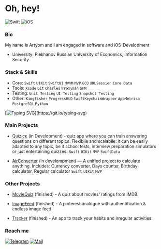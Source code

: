 
# Oh, hey! 

![Swift](https://img.shields.io/badge/swift-F54A2A?style=for-the-badge&logo=swift&logoColor=white) ![iOS](https://img.shields.io/badge/iOS-000000?style=for-the-badge&logo=ios&logoColor=white)

### Bio
My name is Artyom and I am engaged in software and iOS-Development
- University: Plekhanov Russian University of Economics, Information Security


### Stack & Skills
- Core: `Swift` `UIKit` `SwiftUI` `MVVM` `MVP` `GCD` `URLSession` `Core Data`
- Tools: `Xcode` `Git` `Charles` `Proxyman` `SPM`
- Testing: `Unit Testing` `UI Testing` `Snapshot Testing`
- Other: `Kingfisher` `ProgressHUD` `SwiftKeychainWrapper` `AppMetrica` `PostgreSQL` `Python`

[![Typing SVG](https://readme-typing-svg.demolab.com?font=Fira+Code&weight=500&pause=500&color=F75400&background=FF000000&width=435&lines=iOS-Development+in+progress...)](https://git.io/typing-svg)

### Main Projects
- [Quizice](https://github.com/IceRedline/Quizice) (in Development) - quiz app where you can train answering questions on different topics. Flexibile and scalabile: it can be easily adapted to any topic, be it school tests, interview preparation simulators or just entertaining quizzes. 
`Swift` `UIKit` `MVP` `SwiftData` 

- [AirConverter](https://github.com/IceRedline/AirConverter) (in develompment) — A unified project to calculate anything. Includes: Currency converter, Days counter, Birthday calculator, Regular calculator
`Swift` `UIKit` `MVP`

### Other Projects
- [MovieQuiz](https://github.com/IceRedline/MovieQuiz-iOS) (finished) - A quiz about movies' ratings from IMDB.

- [ImageFeed](https://github.com/IceRedline/ImageFeed) (finished) - A pinterest analogue with authentification & endless image feed.

- [Tracker](https://github.com/IceRedline/Tracker) (finished) - An app to track your habits and irregular activities.


### Reach me
[![Telegram](https://img.shields.io/badge/Artyom_Tabenskiy-blue?logo=telegram)](https://t.me/iceredline) [![Mail](https://img.shields.io/badge/Artyom_Tabenskiy-red?logo=gmail)](mailto:artyom2604@yandex.ru)



<!-- ![Anurag's GitHub stats](https://github-readme-stats.vercel.app/api?username=iceredline&show_icons=true&theme=radical) -->

